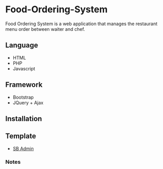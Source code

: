 # Food-Ordering-System
Food Ordering System is a web application that manages the restaurant menu order between waiter and chef.

## Language 
- HTML
- PHP
- Javascript

## Framework
- Bootstrap
- JQuery + Ajax

## Installation

## Template 
- [SB Admin](https://startbootstrap.com/templates/sb-admin/)

### Notes